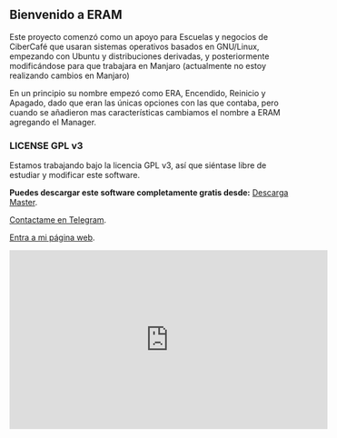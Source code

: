 ## Bienvenido a ERAM

Este proyecto comenzó como un apoyo para Escuelas y negocios de CiberCafé que usaran sistemas operativos basados en GNU/Linux, empezando con Ubuntu y distribuciones derivadas, y posteriormente modificándose para que trabajara en Manjaro (actualmente no estoy realizando cambios en Manjaro)

En un principio su nombre empezó como ERA, Encendido, Reinicio y Apagado, dado que eran las únicas opciones con las que contaba, pero cuando se añadieron mas características cambiamos el nombre a ERAM agregando el Manager.

### LICENSE GPL v3 

Estamos trabajando bajo la licencia GPL v3, así que siéntase libre de estudiar y modificar este software.


**Puedes descargar este software completamente gratis desde:**
[Descarga Master](https://github.com/KajiiNarumi/ERAM/archive/master.zip).



[Contactame en Telegram](https://t.me/KajiiNarumi). 

[Entra a mi página web](http://kajiinarumi.com).


<iframe width="560" height="315" src="https://www.youtube.com/embed/YO8FVR79kck" title="YouTube video player" frameborder="0" allow="accelerometer; autoplay; clipboard-write; encrypted-media; gyroscope; picture-in-picture" allowfullscreen></iframe>


